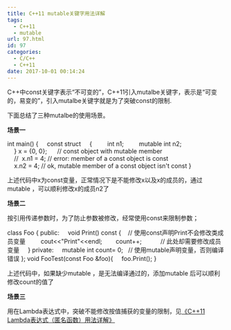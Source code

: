```yaml
---
title: C++11 mutable关键字用法详解
tags:
  - C++11
  - mutable
url: 97.html
id: 97
categories:
  - C/C++
  - C++11
date: 2017-10-01 00:14:24
---
```


C++中const关键字表示“不可变的”，C++11引入mutalbe关键字，表示是“可变的，易变的”，引入mutalbe关键字就是为了突破const的限制.

下面总结了三种mutalbe的使用场景。

**场景一**

int main()
{
    const struct
    {
        int n1;
        mutable int n2;
    } x = {0, 0};      // const object with mutable member
 
    //  x.n1 = 4; // error: member of a const object is const
    x.n2 = 4; // ok, mutable member of a const object isn't const
}

上述代码中x为const变量，正常情况下是不能修改x以及x的成员的，通过mutable ，可以顺利修改x的成员n2了

**场景二**

按引用传递参数时，为了防止参数被修改，经常使用const来限制参数；

class Foo {
public:
    void Print() const {    // 使用const声明Print不会修改类成员变量
        cout<<"Print"<<endl;
       count++;           // 此处却需要修改成员变量
    }
private:
    mutable int count= 0;   // 使用mutable声明变量，否则编译错误
};
void FooTest(const Foo &foo){
    foo.Print();
}

上述代码中，如果缺少mutable ，是无法编译通过的，添加mutable 后可以顺利修改count的值了

**场景三**

用在Lambda表达式中，突破不能修改按值捕获的变量的限制，见[《C++11 Lambda表达式（匿名函数）用法详解》](http://www.debugself.com/archives/94 "C++11 Lambda表达式(匿名函数)用法详解")